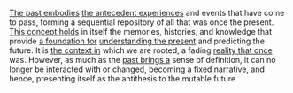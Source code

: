 
[The past embodies](1/2/2/1/.Past) [the antecedent experiences](3/3/2/2/3/3/.Themes%20and%20Interpretations) and events that have come to pass, forming a sequential repository of all that was once the present. [This concept holds](1/1/2/3/2/3/.Theorem) in itself the memories, histories, and knowledge that provide [a foundation for](2/1/1/3/2/1/1/.Foundations) [understanding the present](1/2/2/3/.Present) and predicting the future. It is [the context in](3/1/1/2/3/2/1/2/_Meaning-Context) which we are rooted, a fading [reality that once](2/1/3/2/2/2/1/.Fact) was. However, as much as the [past brings a](1/2/2/1/.Past) sense of definition, it can no longer be interacted with or changed, becoming a fixed narrative, and hence, presenting itself as the antithesis to the mutable future.

